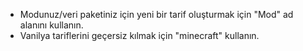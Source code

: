 * Modunuz/veri paketiniz için yeni bir tarif oluşturmak için "Mod" ad alanını kullanın.
* Vanilya tariflerini geçersiz kılmak için "minecraft" kullanın.